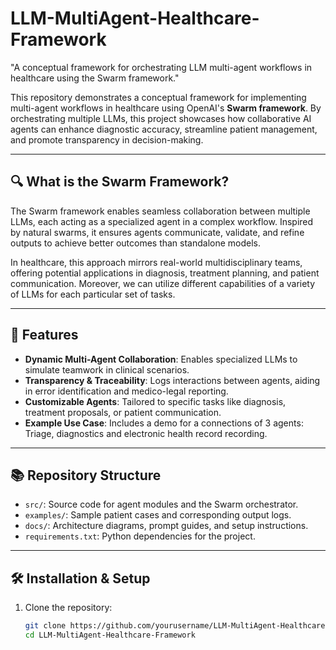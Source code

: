 # LLM-MultiAgent-Healthcare-Framework
"A conceptual framework for orchestrating LLM multi-agent workflows in healthcare using the Swarm framework."

This repository demonstrates a conceptual framework for implementing multi-agent workflows in healthcare using OpenAI's **Swarm framework**. By orchestrating multiple LLMs, this project showcases how collaborative AI agents can enhance diagnostic accuracy, streamline patient management, and promote transparency in decision-making.

---

## 🔍 What is the Swarm Framework?

The Swarm framework enables seamless collaboration between multiple LLMs, each acting as a specialized agent in a complex workflow. Inspired by natural swarms, it ensures agents communicate, validate, and refine outputs to achieve better outcomes than standalone models.

In healthcare, this approach mirrors real-world multidisciplinary teams, offering potential applications in diagnosis, treatment planning, and patient communication. Moreover, we can utilize different capabilities of a variety of LLMs for each particular set of tasks.

---

## 🚀 Features

- **Dynamic Multi-Agent Collaboration**: Enables specialized LLMs to simulate teamwork in clinical scenarios.
- **Transparency & Traceability**: Logs interactions between agents, aiding in error identification and medico-legal reporting.
- **Customizable Agents**: Tailored to specific tasks like diagnosis, treatment proposals, or patient communication.
- **Example Use Case**: Includes a demo for a connections of 3 agents: Triage, diagnostics and electronic health record recording.

---

## 📚 Repository Structure

- `src/`: Source code for agent modules and the Swarm orchestrator.
- `examples/`: Sample patient cases and corresponding output logs.
- `docs/`: Architecture diagrams, prompt guides, and setup instructions.
- `requirements.txt`: Python dependencies for the project.

---

## 🛠️ Installation & Setup

1. Clone the repository:
   ```bash
   git clone https://github.com/yourusername/LLM-MultiAgent-Healthcare-Framework.git
   cd LLM-MultiAgent-Healthcare-Framework
